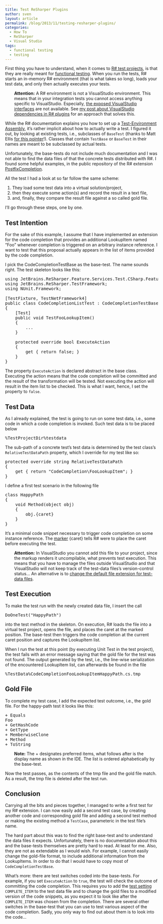 ```yaml
---
title: Test ReSharper Plugins
author: sven
layout: article
permalink: /blog/2013/11/testing-resharper-plugins/
categories:
  - How To
  - ReSharper
  - Visual Studio
tags:
  - functional testing
  - testing
---
```

First thing you have to understand, when it comes to <a title="ReSharper 8 - Testing" href="http://confluence.jetbrains.com/display/NETCOM/2.10+Testing+%28R8%29" target="_blank">R# test projects</a>, is that they are really meant for <a title="Functional Testing - Wikipedia" href="http://en.wikipedia.org/wiki/Functional_testing" target="_blank">functional testing</a>. When you run the tests, R# starts an in-memory R# environment (that is what takes so long), loads your test data, and only then actually executes your tests.

<!--more-->

<p style="padding-left: 30px;">
  <strong>Attention:</strong> A R# environment is not a VisualStudio environment. This means that in your integration tests you cannot access anything specific to VisualStudio. Especially, <a title="ReSharper 8 - Exposed VisualStudio Interfaces" href="confluence.jetbrains.com/display/NETCOM/2.02+Component+Model+(R8)#2.02ComponentModel(R8)-Defaultlistofexposedinterfaces" target="_blank">the exposed VisualStudio interfaces</a> are not available. See <a title="How To: Use VisualStudio Dependencies in R# Plugins" href="http://sven-amann.de/blog/2013/11/how-to-use-visualstudio-dependencies-in-r-plugins/">my post about VisualStudio dependencies in R# plugins</a> for an approach that solves this.
</p>

While the R# documentation explains you how to set up a <a title="Setup a ReSharper Test-Environment Assembly" href="http://confluence.jetbrains.com/display/NETCOM/2.10+Testing+%28R8%29#2.10Testing%28R8%29-TestEnvironmentAssembly" target="_blank">Test-Environment Assembly</a>, it&#8217;s rather implicit about how to actually write a test. I figured it out, by looking at existing tests, i.e., subclasses of `BaseTest` (thanks to Matt Ellis <a title="ReSharper-API-Forum" href="http://devnet.jetbrains.com/message/5502880#5502880" target="_blank">for this pointer</a>!). Classes that contain `TestBase` or `BaseTest` in their names are meant to be subclassed by actual tests.

Unfortunately, the base-tests do not include much documentation and I was not able to find the data files of that the concrete tests distributed with R#. I found some helpful examples, in the public repository of the R# extension [PostfixCompletion][1].

All the test I had a look at so far follow the same scheme:

  1. They load some test data into a virtual solution/project,
  2. then they execute some action(s) and record the result in a text file,
  3. and, finally, they compare the result file against a so called gold file.

I&#8217;ll go through these steps, one by one.

## Test Intention

For the sake of this example, I assume that I have implemented an extension for the code completion that provides an additional LookupItem named &#8220;Foo&#8221; whenever completion is triggered on an arbitrary instance reference. I want to test that this proposal actually appears in the list of items provided by the code completion.

I pick the CodeCompletionTestBase as the base-test. The name sounds right. The test skeleton looks like this:

<pre class="brush: csharp; title: ; notranslate" title="">using JetBrains.ReSharper.Feature.Services.Test.CSharp.FeatureServices.CodeCompletion;
using JetBrains.ReSharper.TestFramework;
using NUnit.Framework;

[TestFixture, TestNetFramework4]
public class CodeCompletionListTest : CodeCompletionTestBase
{
    [Test]
    public void TestFooLookupItem()
    {
        ...
    }

    protected override bool ExecuteAction
    {
        get { return false; }
    }
}</pre>

The property `ExecuteAction` is declared abstract in the base class. Executing the action means that the code completion will be committed and the result of the transformation will be tested. Not executing the action will result in the item list to be checked. This is what I want, hence, I set the property to `false`.

## Test Data

As I already explained, the test is going to run on some test data, i.e., some code in which a code completion is invoked. Such test data is to be placed below

<pre>%TestProjectDir%testdata</pre>

The sub-path of a concrete test&#8217;s test data is determined by the test class&#8217;s `RelativeTestDataPath` property, which I override for my test like so:

<pre class="brush: csharp; title: ; notranslate" title="">protected override string RelativeTestDataPath
{
    get { return "CodeCompletion\FooLookupItem"; }
}</pre>

I define a first test scenario in the following file

<pre class="brush: csharp; title: %TestData%/CodeCompletion/FooLookupItem/HappyPath.cs; notranslate" title="%TestData%/CodeCompletion/FooLookupItem/HappyPath.cs">class HappyPath
{
    void Method(object obj)
    {
        obj.{caret}
    }
}</pre>

It&#8217;s a minimal code snippet necessary to trigger code completion on some instance reference. The [marker][2] {caret} tells R# were to place the caret before executing the test.

<p style="padding-left: 30px;">
  <strong>Attention:</strong> In VisualStudio you cannot add this file to your project, since the markup renders it uncompilable, what prevents test execution. This means that you have to manage the files outside VisualStudio and that VisualStudio will not keep track of the test-data files&#8217;s version-control status&#8230; An alternative is to <a title="ReSharper 8 - Test-Data File Extensions" href="http://confluence.jetbrains.com/display/NETCOM/2.10+Testing+%28R8%29#2.10Testing%28R8%29-ANoteonFileExtensions" target="_blank">change the default file extension for test-data files</a>.
</p>

## Test Execution

To make the test run with the newly created data file, I insert the call

<pre class="brush: csharp; title: ; notranslate" title="">DoOneTest("HappyPath")</pre>

into the test method in the skeleton. On execution, R# loads the file into a virtual test project, opens the file, and places the caret at the marked position. The base-test then triggers the code completion at the current caret position and captures the LookupItem list.

When I run the test at this point (by executing Unit Test in the test project), the test fails with an error message saying that the gold file for the test was not found. The output generated by the test, i.e., the line-wise serialization of the encountered LookupItem list, can afterwards be found in the file

<pre>%TestData%CodeCompletionFooLookupItemHappyPath.cs.tmp</pre>

## Gold File

To complete my test case, I add the expected test outcome, i.e., the gold file. For the happy-path test it looks like this:

<pre class="brush: plain; title: %TestData%/CodeCompletion/FooLookupItem/HappyPath.cs.gold; notranslate" title="%TestData%/CodeCompletion/FooLookupItem/HappyPath.cs.gold">+ Equals
Foo
+ GetHashCode
+ GetType
+ MemberwiseClone
+ Method
+ ToString</pre>

<p style="padding-left: 30px;">
  <strong>Note:</strong> The + designates preferred items, what follows after is the display name as shown in the IDE. The list is ordered alphabetically by the base-test.
</p>

Now the test passes, as the contents of the tmp file and the gold file match. As a result, the tmp file is deleted after the test run.

## Conclusion

Carrying all the bits and pieces together, I managed to write a first test for my R# extension. I can now easily add a second test case, by creating another code and corresponding gold file and adding a second test method or making the existing method a `TestCase`, parameteric in the test file&#8217;s name.

The hard part about this was to find the right base-test and to understand the data files it expects. Unfortunately, there is no documentation about this and the base-tests themselves are pretty hard to read. At least for me. Also, they are not as extendable as I would wish. For example, I cannot easily change the gold-file format, to include additional information from the LookupItems. In order to do that I would have to copy most of `CodeCompletionTestBase`.

What&#8217;s more: there are test switches coded into the base-tests. For example, if you set `ExecuteAction` to `true`, the test will check the outcome of committing the code completion. This requires you to add the [test setting][2] `COMPLETE_ITEM` to the test data file and to change the gold files to a modified version of the code snippets, as you expect it to look like after the `COMPLETE_ITEM` was chosen from the completion. There are several other switches in the base-test that you can use to test various aspect of the code completion. Sadly, you only way to find out about them is to look into the code&#8230;

 [1]: https://github.com/controlflow/PostfixCompletion
 [2]: http://sven-amann.de/blog/2013/11/markup-in-resharper-tests/ "Markup in ReSharper Tests"